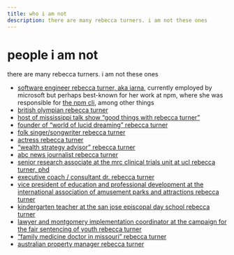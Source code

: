 ```yaml
---
title: who i am not
description: there are many rebecca turners. i am not these ones
---
```


# people i am not

there are many rebecca turners. i am not these ones

* [software engineer rebecca turner, aka iarna][4], currently employed by
  microsoft but perhaps best-known for her work at npm, where she was
  responsible for [the npm cli][npm/cli], among other things
* [british olympian rebecca turner][1]
* [host of mississippi talk show “good things with rebecca turner”][2]
* [founder of “world of lucid dreaming” rebecca turner][3]
* [folk singer/songwriter rebecca turner][5]
* [actress rebecca turner][6]
* [“wealth strategy advisor” rebecca turner][7]
* [abc news journalist rebecca turner][8]
* [senior research associate at the mrc clinical trials unit at ucl rebecca
  turner, phd][9]
* [executive coach / consultant dr. rebecca turner][10]
* [vice president of education and professional development at the international association of amusement parks and attractions rebecca turner][11]
* [kindergarten teacher at the san jose episcopal day school rebecca turner][12]
* [lawyer and montgomery implementation coordinator at the campaign for the
  fair sentencing of youth rebecca turner][13]
* [“family medicine doctor in missouri” rebecca turner][14]
* [australian property manager rebecca turner][15]


[1]: https://en.m.wikipedia.org/wiki/Rebecca_Turner
[2]: https://www.supertalk.fm/shows/goodthings/
[3]: http://www.world-of-lucid-dreaming.com/lucid-dreamer.html
[4]: https://twitter.com/rebeccaorg
[5]: http://rebeccaturner.net/
[6]: https://www.imdb.com/name/nm4576641/
[7]: http://www.wealthstrategyadvisors.net/
[8]: https://twitter.com/rebeccasturner
[9]: https://iris.ucl.ac.uk/iris/browse/profile?upi=RTURN24
[10]: http://rebeccaturnerconsulting.com/about.html
[11]: http://www.iaapa.org/news/iaapa-press-office/rebecca-turner-joins-iaapa-as-vice-president-of-education-professional-development-and-training-services
[12]: http://sjeds.org/private-christian-elementary-school-jacksonville-fl/faculty-staff/
[13]: https://www.fairsentencingofyouth.org/team/turner/
[14]: https://health.usnews.com/doctors/rebecca-turner-568245
[15]: https://www.littlerealestate.com.au/our-team/rebecca-turner
[npm/cli]: https://github.com/npm/cli
